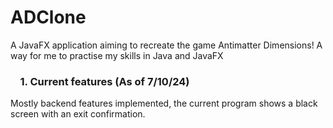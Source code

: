 # ADClone
A JavaFX application aiming to recreate the game Antimatter Dimensions! A way for me to practise my skills in Java and JavaFX
### &nbsp;&nbsp;&nbsp;&nbsp;1. Current features (As of 7/10/24)
Mostly backend features implemented, the current program shows a black screen with an exit confirmation.
